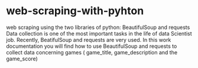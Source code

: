 # web-scraping-with-pyhton
web scraping using the two libraries of python: BeautifulSoup and requests  
Data collection is one of the most important tasks in the life of data Scientist job. Recently, BeatifulSoup and requests are very used.
In this work documentation you will find how to use BeautifulSoup and requests to collect data concerning games ( game_title, game_description and the game_score)

